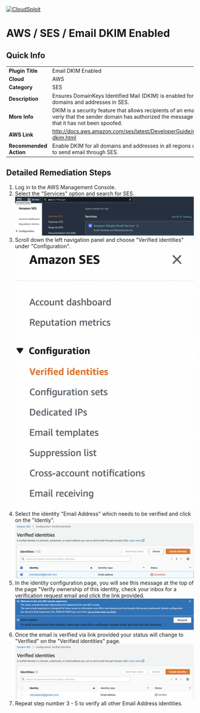 [![CloudSploit](https://cloudsploit.com/img/logo-new-big-text-100.png "CloudSploit")](https://cloudsploit.com)

# AWS / SES / Email DKIM Enabled

## Quick Info

| | |
|-|-|
| **Plugin Title** | Email DKIM Enabled |
| **Cloud** | AWS |
| **Category** | SES |
| **Description** | Ensures DomainKeys Identified Mail (DKIM) is enabled for domains and addresses in SES. |
| **More Info** | DKIM is a security feature that allows recipients of an email to veriy that the sender domain has authorized the message and that it has not been spoofed. |
| **AWS Link** | http://docs.aws.amazon.com/ses/latest/DeveloperGuide/easy-dkim.html |
| **Recommended Action** | Enable DKIM for all domains and addresses in all regions used to send email through SES. |

## Detailed Remediation Steps
1. Log in to the AWS Management Console.
2. Select the "Services" option and search for SES. </br> <img src="/resources/aws/ses/email-dkim-enabled/step2.png"/>
3. Scroll down the left navigation panel and choose "Verified identities" under "Configuration".</br> <img src="/resources/aws/ses/email-dkim-enabled/step3.png"/>
4. Select the identity "Email Address" which needs to be verified and click on the "Identiy".</br> <img src="/resources/aws/ses/email-dkim-enabled/step4.png"/>
5. In the identity configuration page, you will see this message at the top of the page "Verify ownership of this identity, check your inbox for a verification request email and click the link provided.</br> <img src="/resources/aws/ses/email-dkim-enabled/step5.png"/>
6. Once the email is verified via link provided your status will change to "Verified" on the "Verified identities" page.</br> <img src="/resources/aws/ses/email-dkim-enabled/step6.png"/>
7. Repeat step number 3 - 5 to verify all other Email Address identities.</br>
